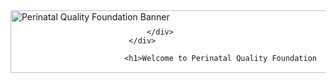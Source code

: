 <!DOCTYPE html>
<html>
<head>
<title>Page Title</title>
</head>
<body>

  <div style="position: relative;">
                    <a href="/" title="Perinatal Quality Foundation">
                        <img src="https://perinatalquality.org/Images/pqf_banner.jpg" width="931" height="100" alt="Perinatal Quality Foundation Banner"></a>
                    <div style="position: absolute; right: 1em; top: 1em;">
                      
                    </div>
                </div>
                
               <h1>Welcome to Perinatal Quality Foundation
</h1> 
                
                
                

</body>
</html>
